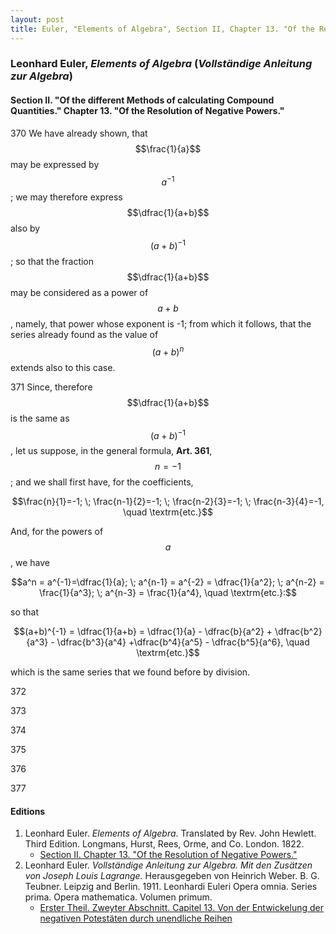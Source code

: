 ```yaml
---
layout: post
title: Euler, "Elements of Algebra", Section II, Chapter 13. "Of the Resolution of Negative Powers."
---
```


### Leonhard Euler, *Elements of Algebra* (*Vollständige Anleitung zur Algebra*)

#### Section II. "Of the different Methods of calculating Compound Quantities." Chapter 13. "Of the Resolution of Negative Powers."

<span class="art">370</span> We have already shown, that $$\frac{1}{a}$$ may be expressed 
by $$a^{-1}$$; we may therefore express $$\dfrac{1}{a+b}$$ also by $$(a+b)^{-1}$$;
so that the fraction $$\dfrac{1}{a+b}$$ may be considered as a power of $$a+b$$,
namely, that power whose exponent is -1; from which it follows, that the series already found
as the value of $$(a+b)^n$$ extends also to this case.

<span class="art">371</span> Since, therefore $$\dfrac{1}{a+b}$$ is the same as $$(a+b)^{-1}$$,
let us suppose, in the general formula, **Art. 361**, $$n=-1$$;
and we shall first have, for the coefficients,

$$\frac{n}{1}=-1; \; \frac{n-1}{2}=-1; \; \frac{n-2}{3}=-1; \; \frac{n-3}{4}=-1, \quad \textrm{etc.}$$

And, for the powers of $$a$$, we have

$$a^n = a^{-1}=\dfrac{1}{a}; \;
a^{n-1} = a^{-2} = \dfrac{1}{a^2}; \;
a^{n-2} = \frac{1}{a^3}; \;
a^{n-3} = \frac{1}{a^4}, \quad \textrm{etc.}:$$

so that

$$(a+b)^{-1} = \dfrac{1}{a+b} = \dfrac{1}{a} - \dfrac{b}{a^2} + \dfrac{b^2}{a^3} - \dfrac{b^3}{a^4}
+\dfrac{b^4}{a^5} - \dfrac{b^5}{a^6}, \quad \textrm{etc.}$$

which is the same series that we found before by division.

<span class="art">372</span>


<span class="art">373</span>


<span class="art">374</span>


<span class="art">375</span>


<span class="art">376</span>


<span class="art">377</span>

#### Editions

1. Leonhard Euler. *Elements of Algebra*. Translated by Rev. John Hewlett. Third Edition. Longmans, Hurst, Rees, Orme, and Co. London. 1822.
    - [Section II. Chapter 13. "Of the Resolution of Negative Powers."](/assets/euler/en/II-13.pdf)
2. Leonhard Euler. *Vollständige Anleitung zur Algebra. Mit den Zusätzen von Joseph Louis Lagrange.* Herausgegeben von Heinrich Weber. B. G. Teubner. Leipzig and Berlin. 1911. Leonhardi Euleri Opera omnia. Series prima. Opera mathematica. Volumen primum.
    - [Erster Theil. Zweyter Abschnitt. Capitel 13. Von der Entwickelung der negativen Potestäten durch unendliche Reihen](/assets/euler/de/I-II-13.pdf)
